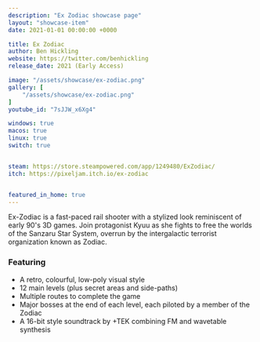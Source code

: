 ```yaml
---
description: "Ex Zodiac showcase page"
layout: "showcase-item"
date: 2021-01-01 00:00:00 +0000

title: Ex Zodiac
author: Ben Hickling
website: https://twitter.com/benhickling
release_date: 2021 (Early Access)

image: "/assets/showcase/ex-zodiac.png"
gallery: [
	"/assets/showcase/ex-zodiac.png"
]
youtube_id: "7sJJW_x6Xg4"

windows: true
macos: true
linux: true
switch: true


steam: https://store.steampowered.com/app/1249480/ExZodiac/
itch: https://pixeljam.itch.io/ex-zodiac


featured_in_home: true
---
```


<p>
  Ex-Zodiac is a fast-paced rail shooter with a stylized look reminiscent of
  early 90's 3D games. Join protagonist Kyuu as she fights to free the worlds of
  the Sanzaru Star System, overrun by the intergalactic terrorist organization
  known as Zodiac.
</p>
<h3>Featuring</h3>
<ul>
  <li>A retro, colourful, low-poly visual style</li>
  <li>12 main levels (plus secret areas and side-paths)</li>
  <li>Multiple routes to complete the game</li>
  <li>Major bosses at the end of each level, each piloted by a member of the Zodiac</li>
  <li>A 16-bit style soundtrack by +TEK combining FM and wavetable synthesis</li>
</ul>